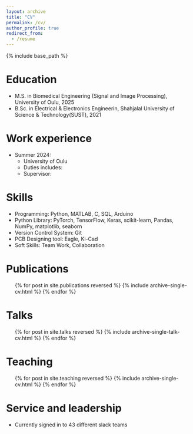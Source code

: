 ```yaml
---
layout: archive
title: "CV"
permalink: /cv/
author_profile: true
redirect_from:
  - /resume
---
```


{% include base_path %}

Education
======
* M.S. in Biomedical Engineering (Signal and Image Processing), University of Oulu, 2025
* B.Sc. in Electrical & Electronics Engineerin, Shahjalal University of Science & Technology(SUST), 2021

Work experience
======
* Summer 2024: 
  * University of Oulu
  * Duties includes: 
  * Supervisor: 
  
Skills
======
* Programming: Python, MATLAB, C, SQL, Arduino
* Python Library: PyTorch, TensorFlow, Keras, scikit-learn, Pandas, NumPy, matplotlib, seaborn
* Version Control System: Git
* PCB Designing tool: Eagle, Ki-Cad
* Soft Skills: Team Work, Collaboration

Publications
======
  <ul>{% for post in site.publications reversed %}
    {% include archive-single-cv.html %}
  {% endfor %}</ul>
  
Talks
======
  <ul>{% for post in site.talks reversed %}
    {% include archive-single-talk-cv.html  %}
  {% endfor %}</ul>
  
Teaching
======
  <ul>{% for post in site.teaching reversed %}
    {% include archive-single-cv.html %}
  {% endfor %}</ul>
  
Service and leadership
======
* Currently signed in to 43 different slack teams